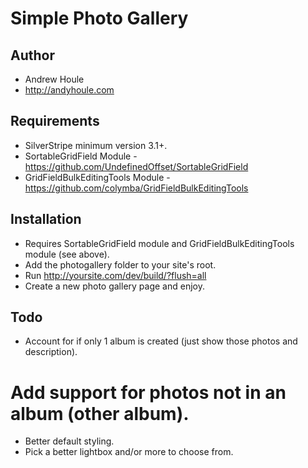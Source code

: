 Simple Photo Gallery
====================

## Author
* Andrew Houle
* http://andyhoule.com

## Requirements
* SilverStripe minimum version 3.1+.
* SortableGridField Module - https://github.com/UndefinedOffset/SortableGridField
* GridFieldBulkEditingTools Module - https://github.com/colymba/GridFieldBulkEditingTools

## Installation
* Requires SortableGridField module and GridFieldBulkEditingTools module (see above).
* Add the photogallery folder to your site's root.
* Run http://yoursite.com/dev/build/?flush=all
* Create a new photo gallery page and enjoy.

## Todo
* Account for if only 1 album is created (just show those photos and description).
# Add support for photos not in an album (other album).
* Better default styling.
* Pick a better lightbox and/or more to choose from.


